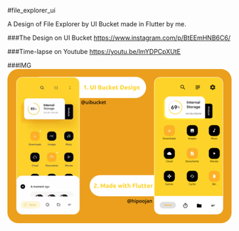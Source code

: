 #file_explorer_ui

A Design of File Explorer by UI Bucket made in Flutter by me.

###The Design on UI Bucket
https://www.instagram.com/p/BtEEmHNB6C6/

###Time-lapse on Youtube
https://youtu.be/lmYDPCpXUtE

###IMG
![thumbnail](thumbnail.png)
